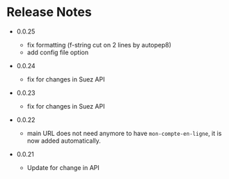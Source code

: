 # Release Notes

* 0.0.25

  * fix formatting (f-string cut on 2 lines by autopep8)
  * add config file option

* 0.0.24

  * fix for changes in Suez API

* 0.0.23

  * fix for changes in Suez API

* 0.0.22

  * main URL does not need anymore to have `mon-compte-en-ligne`, it is now added automatically.

* 0.0.21

  * Update for change in API

